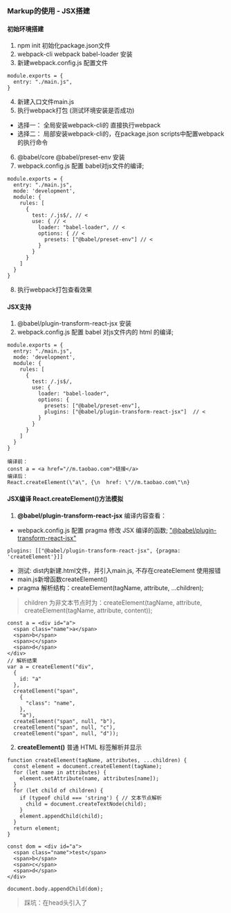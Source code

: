 ### Markup的使用 - JSX搭建

#### 初始环境搭建
1. npm init 初始化package.json文件
2. webpack-cli webpack babel-loader 安装
3. 新建webpack.config.js 配置文件
```JS
module.exports = {
  entry: "./main.js",
}
```
4. 新建入口文件main.js
5. 执行webpack打包 (测试环境安装是否成功)
  - 选择一： 全局安装webpack-cli的 直接执行webpack
  - 选择二： 局部安装webpack-cli的，在package.json scripts中配置webpack的执行命令
6. @babel/core @babel/preset-env 安装
7. webpack.config.js 配置 babel对js文件的编译;
```JS
module.exports = {
  entry: "./main.js",
  mode: 'development',
  module: {
    rules: [
      {
        test: /.js$/, // <
        use: { // < 
          loader: "babel-loader", // <
          options: { // <
            presets: ["@babel/preset-env"] // <
          }
        }
      }
    ]
  }
}
```
8. 执行webpack打包查看效果
 
#### JSX支持
1. @babel/plugin-transform-react-jsx 安装
2. webpack.config.js 配置 babel 对js文件内的 html 的编译;
```JS
module.exports = {
  entry: "./main.js",
  mode: 'development',
  module: {
    rules: [
      {
        test: /.js$/,
        use: {
          loader: "babel-loader",
          options: {
            presets: ["@babel/preset-env"],
            plugins: ["@babel/plugin-transform-react-jsx"]  // <
          }
        }
      }
    ]
  }
}
```
```JS
编译前：
const a = <a href="//m.taobao.com">链接</a>
编译后：
React.createElement(\"a\", {\n  href: \"//m.taobao.com\"\n}
```

#### JSX编译 React.createElement()方法模拟
1. **@babel/plugin-transform-react-jsx** 编译内容查看：
  - webpack.config.js 配置 pragma 修改 JSX 编译的函数; ["@babel/plugin-transform-react-jsx"](https://babeljs.io/docs/en/babel-plugin-transform-react-jsx#options)
  ```JS
  plugins: [["@babel/plugin-transform-react-jsx", {pragma: 'createElement'}]]
  ```
  - 测试: dist内新建.html文件，并引入main.js, 不存在createElement 使用报错
  - main.js新增函数createElement()
  - pragma 解析结构：createElement(tagName, attribute, ...children);
  > children 为非文本节点时为：createElement(tagName, attribute, createElement(tagName, attribute, content));
  ```JS
  const a = <div id="a">
    <span class="name">a</span>
    <span>b</span>
    <span>c</span>
    <span>d</span>
  </div>
  // 解析结果
  var a = createElement("div",
    {
      id: "a"
    },
    createElement("span",
      {
        "class": "name",
      },
      "a"),
    createElement("span", null, "b"),
    createElement("span", null, "c"),
    createElement("span", null, "d"));
  ```
2. **createElement()** 普通 HTML 标签解析并显示
  ```JS
  function createElement(tagName, attributes, ...children) {
    const element = document.createElement(tagName);
    for (let name in attributes) {
      element.setAttribute(name, attributes[name]);
    }
    for (let child of children) {
      if (typeof child === 'string') { // 文本节点解析
        child = document.createTextNode(child);
      }
      element.appendChild(child);
    }
    return element;
  }

  const dom = <div id="a">
    <span class="name">test</span>
    <span>b</span>
    <span>c</span>
    <span>d</span>
  </div>

  document.body.appendChild(dom);
  ```
  > 踩坑：在head头引入了<script>内引入main.js, 执行编译后文件，报错：Uncaught TypeError: Cannot read property 'appendChild' of null
  >> 把js放在了head中, 而document.body的是在body中的东西; html整体上是至上而下的流程，因此需要将js从head中放置到body中才可以